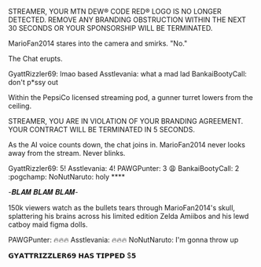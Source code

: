 STREAMER, YOUR MTN DEW® CODE RED® LOGO IS NO LONGER DETECTED. REMOVE ANY BRANDING OBSTRUCTION WITHIN THE NEXT 30 SECONDS OR YOUR SPONSORSHIP WILL BE TERMINATED. 

MarioFan2014 stares into the camera and smirks. "No." 

The Chat erupts. 

GyattRizzler69: lmao based
Asstlevania: what a mad lad
BankaiBootyCall: don't p*ssy out 

Within the PepsiCo licensed streaming pod, a gunner turret lowers from the ceiling.

STREAMER, YOU ARE IN VIOLATION OF YOUR BRANDING AGREEMENT. YOUR CONTRACT WILL BE TERMINATED IN 5 SECONDS. 

As the AI voice counts down, the chat joins in. MarioFan2014 never looks away from the stream. Never blinks. 

GyattRizzler69: 5! 
Asstlevania: 4! 
PAWGPunter: 3 😩
BankaiBootyCall: 2 :pogchamp:
NoNutNaruto: holy **** 

-𝑩𝑳𝑨𝑴 𝑩𝑳𝑨𝑴 𝑩𝑳𝑨𝑴- 

150k viewers watch as the bullets tears through MarioFan2014's skull, splattering his brains across his limited edition Zelda Amiibos and his lewd catboy maid figma dolls. 

PAWGPunter: 🔥🔥🔥
Asstlevania: 🔥🔥🔥
NoNutNaruto: I'm gonna throw up

𝗚𝗬𝗔𝗧𝗧𝗥𝗜𝗭𝗭𝗟𝗘𝗥𝟲𝟵 𝗛𝗔𝗦 𝗧𝗜𝗣𝗣𝗘𝗗 $𝟱
